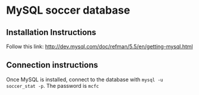 # MySQL soccer database

## Installation Instructions
Follow this link: http://dev.mysql.com/doc/refman/5.5/en/getting-mysql.html

## Connection instructions
Once MySQL is installed, connect to the database with `mysql -u soccer_stat -p`. The password is `mcfc`